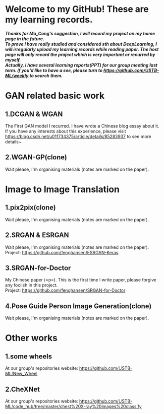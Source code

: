 # Welcome to my GitHub! These are my learning records.   
***Thanks for Ma_Cong's suggestion, I will record my project on my home page in the future.  
To prove I have really studied and considered sth about DeepLearning, I will irregularly upload my learning records while reading paper. The host page will only record the project which is very important or recurred by myself.  
Actually, I have several learning reports(PPT) for our group meeting last term. If you'd like to have a see, please turn to https://github.com/USTB-ML/weekly to search them.***  


# GAN related basic work  
## 1.DCGAN & WGAN  
  The First GAN model I recurred. I have wrote a Chinese blog essay about it. If you have any interests about this experience, please visit https://blog.csdn.net/u011734375/article/details/85283937 to see more details~  
  
## 2.WGAN-GP(clone)  
  Wait please, I'm organising materials (notes are marked on the paper).  

# Image to Image Translation  
## 1.pix2pix(clone)  
  Wait please, I'm organising materials (notes are marked on the paper).  
## 2.SRGAN & ESRGAN  
  Wait please, I'm organising materials (notes are marked on the paper).  
  Project: https://github.com/fenghansen/ESRGAN-Keras  
## 3.SRGAN-for-Doctor
  My Chinese paper (=p=). This is the first time I write paper, please forgive any foolish in this project.  
  Project: https://github.com/fenghansen/SRGAN-for-Doctor  
## 4.Pose Guide Person Image Generation(clone)  
  Wait please, I'm organising materials (notes are marked on the paper). 
  
# Other works  
## 1.some wheels  
At our group's repositories website: https://github.com/USTB-ML/New_Wheel  
  
## 2.CheXNet
At our group's repositories website: https://github.com/USTB-ML/code_hub/tree/master/chest%20X-ray%20images%20classify  
